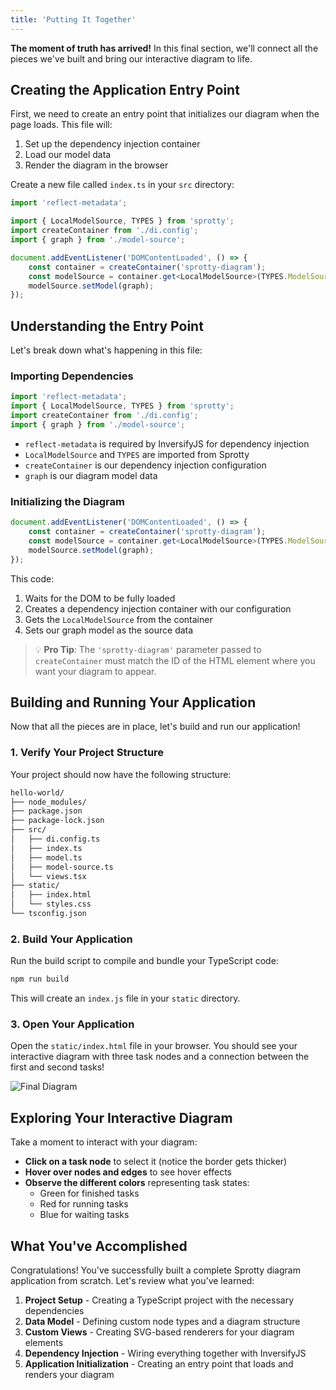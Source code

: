 ```yaml
---
title: 'Putting It Together'
---
```


**The moment of truth has arrived!** In this final section, we'll connect all the pieces we've built and bring our interactive diagram to life.

## Creating the Application Entry Point

First, we need to create an entry point that initializes our diagram when the page loads. This file will:

1. Set up the dependency injection container
2. Load our model data
3. Render the diagram in the browser

Create a new file called `index.ts` in your `src` directory:

```typescript
import 'reflect-metadata';

import { LocalModelSource, TYPES } from 'sprotty';
import createContainer from './di.config';
import { graph } from './model-source';

document.addEventListener('DOMContentLoaded', () => {
    const container = createContainer('sprotty-diagram');
    const modelSource = container.get<LocalModelSource>(TYPES.ModelSource);
    modelSource.setModel(graph);
});
```

## Understanding the Entry Point

Let's break down what's happening in this file:

### Importing Dependencies

```typescript
import 'reflect-metadata';
import { LocalModelSource, TYPES } from 'sprotty';
import createContainer from './di.config';
import { graph } from './model-source';
```

- `reflect-metadata` is required by InversifyJS for dependency injection
- `LocalModelSource` and `TYPES` are imported from Sprotty
- `createContainer` is our dependency injection configuration
- `graph` is our diagram model data

### Initializing the Diagram

```typescript
document.addEventListener('DOMContentLoaded', () => {
    const container = createContainer('sprotty-diagram');
    const modelSource = container.get<LocalModelSource>(TYPES.ModelSource);
    modelSource.setModel(graph);
});
```

This code:

1. Waits for the DOM to be fully loaded
2. Creates a dependency injection container with our configuration
3. Gets the `LocalModelSource` from the container
4. Sets our graph model as the source data

> 💡 **Pro Tip**: The `'sprotty-diagram'` parameter passed to `createContainer` must match the ID of the HTML element where you want your diagram to appear.

## Building and Running Your Application

Now that all the pieces are in place, let's build and run our application!

### 1. Verify Your Project Structure

Your project should now have the following structure:

```bash
hello-world/
├── node_modules/
├── package.json
├── package-lock.json
├── src/
│   ├── di.config.ts
│   ├── index.ts
│   ├── model.ts
│   ├── model-source.ts
│   └── views.tsx
├── static/
│   ├── index.html
│   └── styles.css
└── tsconfig.json
```

### 2. Build Your Application

Run the build script to compile and bundle your TypeScript code:

```bash
npm run build
```

This will create an `index.js` file in your `static` directory.

### 3. Open Your Application

Open the `static/index.html` file in your browser. You should see your interactive diagram with three task nodes and a connection between the first and second tasks!

![Final Diagram](/assets/docs/getting-started-diagram.png)

## Exploring Your Interactive Diagram

Take a moment to interact with your diagram:

- **Click on a task node** to select it (notice the border gets thicker)
- **Hover over nodes and edges** to see hover effects
- **Observe the different colors** representing task states:
  - Green for finished tasks
  - Red for running tasks
  - Blue for waiting tasks

## What You've Accomplished

Congratulations! You've successfully built a complete Sprotty diagram application from scratch. Let's review what you've learned:

1. **Project Setup** - Creating a TypeScript project with the necessary dependencies
2. **Data Model** - Defining custom node types and a diagram structure
3. **Custom Views** - Creating SVG-based renderers for your diagram elements
4. **Dependency Injection** - Wiring everything together with InversifyJS
5. **Application Initialization** - Creating an entry point that loads and renders your diagram
